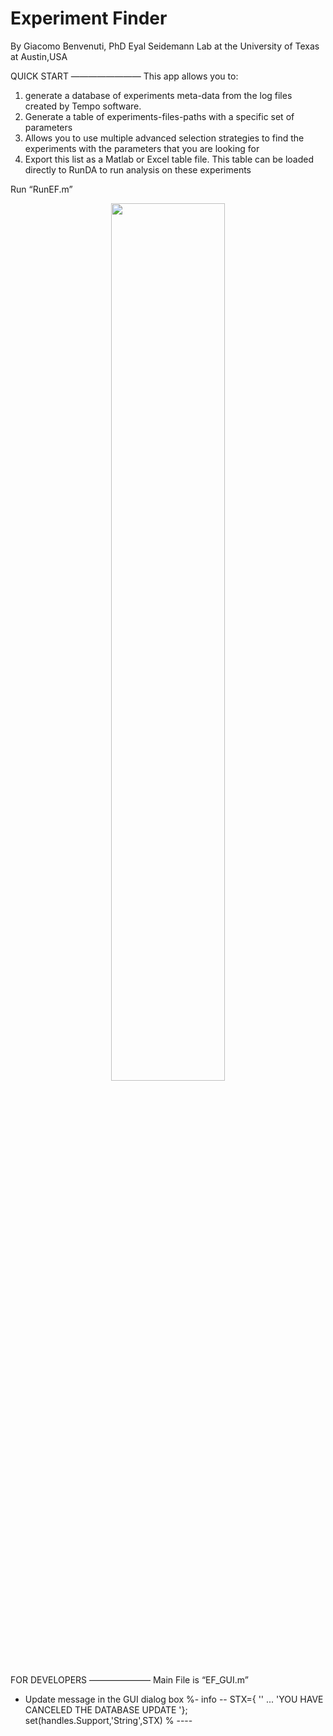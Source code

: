 # Experiment Finder 
By Giacomo Benvenuti, PhD
Eyal Seidemann Lab at the University of Texas at Austin,USA

QUICK START
————————
This app allows you to:  
1. generate a database of experiments meta-data from the log files created by Tempo software. 
2. Generate a table of experiments-files-paths with a specific set of parameters
3. Allows you to use multiple advanced selection strategies to find the experiments with the parameters that you are looking for
4. Export this list as a Matlab or Excel table file. This table can be loaded directly to RunDA to run analysis on these experiments  

Run “RunEF.m”

<p align="center">
<img src="./Recording_DEMO_EXP_FINDER.gif" width="60%">
</p>

FOR DEVELOPERS
———————
Main File is “EF_GUI.m”


- Update message in the GUI dialog box 
%- info --
STX={ '' ...
    'YOU HAVE CANCELED THE DATABASE UPDATE '};
set(handles.Support,'String',STX)
% ----    
